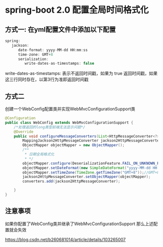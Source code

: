    



# spring-boot 2.0 配置全局时间格式化

## 方式一: 在yml配置文件中添加以下配置

```java
spring:
   jackson:
      date-format: yyyy-MM-dd HH:mm:ss
      time-zone: GMT+8
      serialization:
         write-dates-as-timestamps: false 
```

write-dates-as-timestamps: 表示不返回时间戳，如果为 true 返回时间戳，如果这三行同时存在，以第3行为准即返回时间戳

## 方式二

创建一个WebConfig配置类并实现WebMvcConfigurationSupport类

```java
@Configuration
public class WebConfig extends WebMvcConfigurationSupport {
    /*处理返回的long类型前端无法显示问题*/
    @Override
    public void configureMessageConverters(List<HttpMessageConverter<?>> converters) {
        MappingJackson2HttpMessageConverter jackson2HttpMessageConverter = new MappingJackson2HttpMessageConverter();
        ObjectMapper objectMapper = new ObjectMapper();
        /**
         * 日期全局格式化
         * */
        objectMapper.configure(DeserializationFeature.FAIL_ON_UNKNOWN_PROPERTIES, false);
        objectMapper.setDateFormat(new SimpleDateFormat("yyyy-MM-dd HH:mm:ss"));
        objectMapper.setTimeZone(TimeZone.getTimeZone("GMT+8"));//GMT+8
        jackson2HttpMessageConverter.setObjectMapper(objectMapper);
        converters.add(jackson2HttpMessageConverter);

    }
} 
```



## 注意事项

如果你配置了WebConfig类并继承了WebMvcConfigurationSupport 那么上述配置就会失效





https://blog.csdn.net/b260681014/article/details/103265007